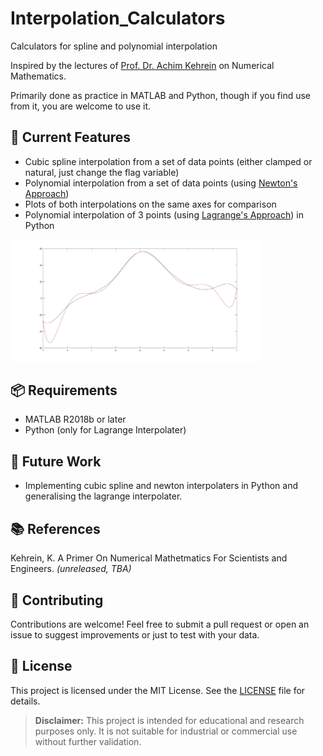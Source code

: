 # Interpolation_Calculators
Calculators for spline and polynomial interpolation

Inspired by the lectures of [Prof. Dr. Achim Kehrein](https://www.hochschule-rhein-waal.de/en/user/7351) on Numerical Mathematics. 

Primarily done as practice in MATLAB and Python, though if you find use from it, you are welcome to use it. 

## 🔧 Current Features
- Cubic spline interpolation from a set of data points (either clamped or natural, just change the flag variable)
- Polynomial interpolation from a set of data points (using [Newton's Approach](https://en.wikipedia.org/wiki/Newton_polynomial))
- Plots of both interpolations on the same axes for comparison
- Polynomial interpolation of 3 points (using [Lagrange's Approach](https://en.wikipedia.org/wiki/Lagrange_polynomial)) in Python

<img src='https://github.com/jcchincheong-bb/Interpolation_Calculators/blob/main/Example_9DataPoints.jpg' width='400'>

## 📦 Requirements
- MATLAB R2018b or later
- Python (only for Lagrange Interpolater)

## 🚧 Future Work
- Implementing cubic spline and newton interpolaters in Python and generalising the lagrange interpolater.
  
## 📚 References
Kehrein, K. A Primer On Numerical Mathetmatics For Scientists and Engineers. _(unreleased, TBA)_

## 🤝 Contributing
Contributions are welcome! Feel free to submit a pull request or open an issue to suggest improvements or just to test with your data.

## 📄 License
This project is licensed under the MIT License. See the [LICENSE](./LICENSE) file for details.

> **Disclaimer:** This project is intended for educational and research purposes only. It is not suitable for industrial or commercial use without further validation.
